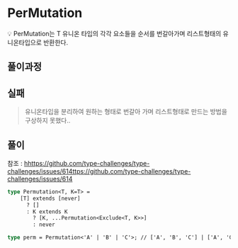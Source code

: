 # PerMutation<T>

<aside>
💡 PerMutation<T>는 T 유니온 타입의 각각 요소들을 순서를 번갈아가며 리스트형태의 유니온타입으로 반환한다.

</aside>

## 풀이과정

## 실패

> 유니온타입을 분리하여 원하는 형태로 번갈아 가며 리스트형태로 만드는 방법을 구상하지 못했다..
> 

## 풀이

참조 : [hhttps://github.com/type-challenges/type-challenges/issues/614ttps://github.com/type-challenges/type-challenges/issues/614](https://github.com/type-challenges/type-challenges/issues/614)

```graphql
type Permutation<T, K=T> =
    [T] extends [never]
      ? []
      : K extends K
        ? [K, ...Permutation<Exclude<T, K>>]
        : never

type perm = Permutation<'A' | 'B' | 'C'>; // ['A', 'B', 'C'] | ['A', 'C', 'B'] | ['B', 'A', 'C'] | ['B', 'C', 'A'] | ['C', 'A', 'B'] | ['C', 'B', 'A']
```